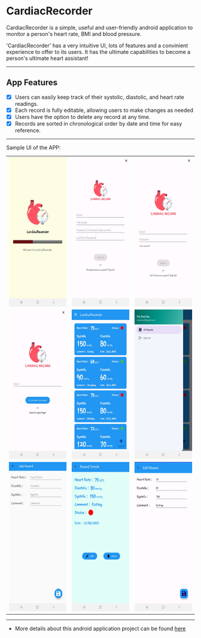 # CardiacRecorder
CardiacRecorder is a simple, useful and user-friendly android application to monitor a person's heart rate, BMI and blood pressure. 

'CardiacRecorder' has a very intuitive UI, lots of features and a convinient experience to offer to its users. It has the ultimate capabilities to become a person's ultimate heart assistant!
<hr>

## App Features

- [x] Users can easily keep track of their systolic, diastolic, and heart rate readings.
- [x] Each record is fully editable, allowing users to make changes as needed
- [x] Users have the option to delete any record at any time.
- [x] Records are sorted in chronological order by date and time for easy reference.
<hr>

Sample UI of the APP:<br>

<table>
  <tr> 
    <td><img src = "https://github.com/ibnesina/CardiacRecorder/blob/master/CardiacRecorder%20UI/app_ui_1.jpg" height = "400px" width="270px"/></td>
    <td> <img src = "https://github.com/ibnesina/CardiacRecorder/blob/master/CardiacRecorder%20UI/app_ui_7.jpeg" height = "400px" width="270px" /> </td>
    <td> <img src = "https://github.com/ibnesina/CardiacRecorder/blob/master/CardiacRecorder%20UI/app_ui_8.jpeg" height = "400px" width="270px" /> </td>
  </tr>
  <tr> 
    <td> <img src = "https://github.com/ibnesina/CardiacRecorder/blob/master/CardiacRecorder%20UI/app_ui_9.jpeg" height = "400px" width="270px" /> </td>
    <td><img src = "https://github.com/ibnesina/CardiacRecorder/blob/master/CardiacRecorder%20UI/app_ui_2.jpg" height = "400px" width="270px"/></td>
    <td> <img src = "https://github.com/ibnesina/CardiacRecorder/blob/master/CardiacRecorder%20UI/app_ui_3.jpg" height = "400px" width="270px" /> </td>
  </tr>
  <tr> 
    <td><img src = "https://github.com/ibnesina/CardiacRecorder/blob/master/CardiacRecorder%20UI/app_ui_6.jpg" height = "400px" width="270px"/></td>
    <td> <img src = "https://github.com/ibnesina/CardiacRecorder/blob/master/CardiacRecorder%20UI/app_ui_4.jpg" height = "400px" width="270px" /> </td>
    <td> <img src = "https://github.com/ibnesina/CardiacRecorder/blob/master/CardiacRecorder%20UI/app_ui_5.jpg" height = "400px" width="270px" /> </td>
  </tr>

</table>
<hr>

* More details about this android application project can be found <a href="https://github.com/ibnesina/CardiacRecorder/wiki">here</a>


